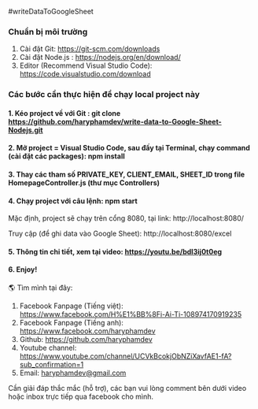 #writeDataToGoogleSheet

### Chuẩn bị môi trường
1. Cài đặt Git: https://git-scm.com/downloads
2. Cài đặt Node.js : https://nodejs.org/en/download/
3. Editor (Recommend Visual Studio Code): https://code.visualstudio.com/download

### Các bước cần thực hiện để chạy local project này

#### 1. Kéo project về với Git : git clone https://github.com/haryphamdev/write-data-to-Google-Sheet-Nodejs.git

#### 2. Mở project = Visual Studio Code, sau đấy tại Terminal, chạy command (cài đặt các packages): npm install

#### 3. Thay các tham số PRIVATE_KEY, CLIENT_EMAIL, SHEET_ID trong file HomepageController.js (thư mục Controllers)

#### 4. Chạy project với câu lệnh: npm start

Mặc định, project sẽ chạy trên cổng 8080, tại link: http://localhost:8080/

Truy cập (để ghi data vào Google Sheet): http://localhost:8080/excel

#### 5. Thông tin chi tiết, xem tại video: https://youtu.be/bdI3ij0t0eg

#### 6. Enjoy!

🌎 Tìm mình tại đây:
1. Facebook Fanpage (Tiếng việt): https://www.facebook.com/H%E1%BB%8Fi-Ai-Ti-108974170919235
2. Facebook Fanpage (Tiếng anh): https://www.facebook.com/haryphamdev
3. Github: https://github.com/haryphamdev
4. Youtube channel: https://www.youtube.com/channel/UCVkBcokjObNZiXavfAE1-fA?sub_confirmation=1
5. Email: haryphamdev@gmail.com

Cần giải đáp thắc mắc (hỗ trợ), các bạn vui lòng comment bên dưới video hoặc inbox trực tiếp qua facebook cho mình.
